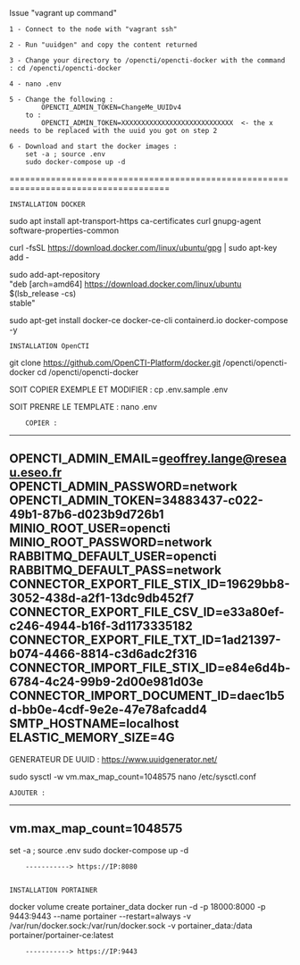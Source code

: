 

Issue "vagrant up command"

    1 - Connect to the node with "vagrant ssh"

    2 - Run "uuidgen" and copy the content returned

    3 - Change your directory to /opencti/opencti-docker with the command : cd /opencti/opencti-docker

    4 - nano .env

    5 - Change the following : 
            OPENCTI_ADMIN_TOKEN=ChangeMe_UUIDv4
        to :
            OPENCTI_ADMIN_TOKEN=XXXXXXXXXXXXXXXXXXXXXXXXXXXX  <- the x needs to be replaced with the uuid you got on step 2

    6 - Download and start the docker images :
        set -a ; source .env
        sudo docker-compose up -d

 =====================================================================================

    INSTALLATION DOCKER

sudo apt install apt-transport-https ca-certificates curl gnupg-agent software-properties-common

curl -fsSL https://download.docker.com/linux/ubuntu/gpg | sudo apt-key add -

sudo add-apt-repository \
   "deb [arch=amd64] https://download.docker.com/linux/ubuntu \
   $(lsb_release -cs) \
   stable"

sudo apt-get install docker-ce docker-ce-cli containerd.io docker-compose -y


    INSTALLATION OpenCTI

git clone https://github.com/OpenCTI-Platform/docker.git /opencti/opencti-docker
cd /opencti/opencti-docker


SOIT COPIER EXEMPLE ET MODIFIER :
cp .env.sample .env

SOIT PRENRE LE TEMPLATE :
nano .env

        COPIER : 
------------------------------------------------------------   
OPENCTI_ADMIN_EMAIL=geoffrey.lange@reseau.eseo.fr
OPENCTI_ADMIN_PASSWORD=network
OPENCTI_ADMIN_TOKEN=34883437-c022-49b1-87b6-d023b9d726b1
MINIO_ROOT_USER=opencti
MINIO_ROOT_PASSWORD=network
RABBITMQ_DEFAULT_USER=opencti
RABBITMQ_DEFAULT_PASS=network
CONNECTOR_EXPORT_FILE_STIX_ID=19629bb8-3052-438d-a2f1-13dc9db452f7
CONNECTOR_EXPORT_FILE_CSV_ID=e33a80ef-c246-4944-b16f-3d1173335182
CONNECTOR_EXPORT_FILE_TXT_ID=1ad21397-b074-4466-8814-c3d6adc2f316
CONNECTOR_IMPORT_FILE_STIX_ID=e84e6d4b-6784-4c24-99b9-2d00e981d03e
CONNECTOR_IMPORT_DOCUMENT_ID=daec1b5d-bb0e-4cdf-9e2e-47e78afcadd4
SMTP_HOSTNAME=localhost
ELASTIC_MEMORY_SIZE=4G
------------------------------------------------------------------

GENERATEUR DE UUID : https://www.uuidgenerator.net/

sudo sysctl -w vm.max_map_count=1048575
nano /etc/sysctl.conf

    AJOUTER :
---------------------
vm.max_map_count=1048575
---------------------

set -a ; source .env
sudo docker-compose up -d

        -----------> https://IP:8080


    INSTALLATION PORTAINER

docker volume create portainer_data
docker run -d -p 18000:8000 -p 9443:9443 --name portainer --restart=always -v /var/run/docker.sock:/var/run/docker.sock -v portainer_data:/data portainer/portainer-ce:latest

        -----------> https://IP:9443